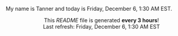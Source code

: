 My name is Tanner and today is Friday, December 6, 1:30 AM EST.

<p align="center">This <i>README</i> file is generated <b>every 3 hours</b>!</br>Last refresh: Friday, December 6, 1:30 AM EST<br /></p>
